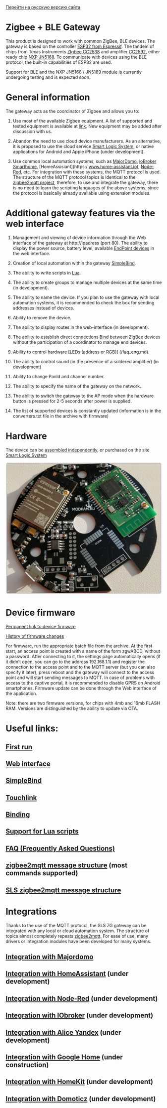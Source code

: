 [Перейти на русскую версию сайта](/README_rus.md)

# Zigbee + BLE Gateway

This product is designed to work with common ZigBee, BLE devices. The gateway is based on the controller [ESP32 from Espressif](https://www.espressif.com/sites/default/files/documentation/esp32-wrover_datasheet_en.pdf). The tandem of chips from Texas Instruments [ZIgbee CC2538](https://www.ti.com/product/CC2538?utm_source=google&utm_medium=cpc&utm_campaign=epd-null-null-GPN_EN-cpc-pfgo-wwe&utm_content=CC2538&ds_k=%7b_dssearchterm%7d&DCM=yes&gclid=CjwKCAiA35rxBRAWEiwADqB37x__0Gm1rR2TUfCBETyuqrLjOtof6TuYSD3ZHzINYdNAbrXqfDxrwRoCpToQAvD_BwE&gclsrc=aw.ds) and amplifier [CC2592](https://www.ti.com/product/CC2592utm_source=google&utm_medium=cpc&utm_campaign=epd-null-null-GPN_EN-cpc-pf-google-wwe&utm_content=CC2592&ds_k=%7b_dssearchterm%7d&DCM=yes&gclid=CjwKCAiA35rxBRAWEiwADqB3776CVlMD1GHdk-unOn9R0YeMtlwAnjUvCIPuWvjhNqZRbiq6zy-ExoCxjYQAvD_BwE&gclsrc=aw.ds), either ready chip [NXP JN5168](https://www.nxp.com/products/wireless/zigbee/zigbee-and-ieee802.15.4-wireless-microcontroller-with-256-kb-flash-32-kb-ram:JN5168). To communicate with devices using the BLE protocol, the built-in capabilities of ESP32 are used.

Support for BLE and the NXP JN5168 / JN5169 module is currently undergoing testing and is expected soon.

# General information
The gateway acts as the coordinator of Zigbee and allows you to:

1) Use most of the available Zigbee equipment. A list of supported and tested equipment is available at [link](/devices/devices.md). New equipment may be added after discussion with us.

2) Abandon the need to use cloud device manufacturers. As an alternative, it is proposed to use the cloud service [Smart Logic System](https://cloud.slsys.io), or native applications for Android and Apple iPhone (under development).

3) Use common local automation systems, such as [MajorDomo](https://majordomohome.com/), [ioBroker Smarthome](https://www.iobroker.net), [HomeAssisiant](https:/ www.home-assistant.io), [Node-Red](https://nodered.org), etc. For integration with these systems, the MQTT protocol is used. The structure of the MQTT protocol topics is identical to the [zigbee2mqtt project](https://www.zigbee2mqtt.io), therefore, to use and integrate the gateway, there is no need to learn the scripting languages ​​of the above systems, since the protocol is basically already available using extension modules.


# Additional gateway features via the web interface
1. Management and viewing of device information through the Web interface of the gateway at http://ipadress (port 80). The ability to display the power source, battery level, available [EndPoint devices](https://community.nxp.com/thread/332332) in the web interface.

2. Creation of local automation within the gateway [SimpleBind](/simpleBind_eng.md).

3. The ability to write scripts in [Lua](https://ru.wikipedia.org/wiki/Lua). 

4. The ability to create groups to manage multiple devices at the same time (in development).

5. The ability to name the device. If you plan to use the gateway with local automation systems, it is recommended to check the box for sending addresses instead of devices.

5. Ability to remove the device.

6. The ability to display routes in the web-interface (in development).

8. The ability to establish direct connections [Bind](/bind_eng.md) between ZigBee devices without the participation of a coordinator to manage end devices.

9. Ability to control hardware [LEDs (address or RGB)] (/faq_eng.md).

10. The ability to control sound (in the presence of a soldered amplifier) (in development)

11. Ability to change PanId and channel number.

12. The ability to specify the name of the gateway on the network.

13. The ability to switch the gateway to the AP mode when the hardware button is pressed for 2-5 seconds after power is supplied.

14. The list of supported devices is constantly updated (information is in the converters.txt file in the archive with firmware)



# Hardware
The device can be [assembled independently](https://modkam.ru/?p=1342), or purchased on the site [Smart Logic System](slsys.io)

![home](/img/Mi_Gateway_Shield12.jpg)



# Device firmware
[Permanent link to device firmware](https://github.com/slsys/Gateway/tree/master/rom)

[History of firmware changes](/rom/history.md)

For firmware, run the appropriate batch file from the archive.
At the first start, an access point is created with a name of the form zgwABCD, without a password.
After connecting to it, the settings page automatically opens (if it didn’t open, you can go to the address 192.168.1.1) and register the connection to the access point and to the MQTT server (but you can also specify it later), press reboot and the gateway will connect to the access point and will start sending messages to MQTT. In case of problems with access to the captive portal, it is recommended to disable GPRS on Android smartphones. Firmware update can be done through the Web interface of the application.

Note: there are two firmware versions, for chips with 4mb and 16mb FLASH RAM. Versions are distinguished by the ability to update via OTA.


# Useful links:


## [First run](/firststart_eng.md)

## [Web interface](/web_eng.md)


## [SimpleBind](/simplebind_eng.md)

## [Touchlink](/touchlink_eng.md)

## [Binding](/bind_eng.md)


## [Support for Lua scripts](/lua_eng.md)


## [FAQ (Frequently Asked Questions)](/faq_eng.md)

## [zigbee2mqtt message structure](https://www.zigbee2mqtt.io/information/mqtt_topics_and_message_structure.html) (most commands supported)

## [SLS zigbee2mqtt message structure](/slscommand_eng.md)



# Integrations

Thanks to the use of the MQTT protocol, the SLS ZG gateway can be integrated with any local or cloud automation system. The structure of topics almost completely repeats [zigbee2mqtt](https://www.zigbee2mqtt.io/information/mqtt_topics_and_message_structure.html). For ease of use, many drivers or integration modules have been developed for many systems.


## [Integration with Majordomo](/int_majordomo_eng.md)

## [Integration with HomeAssistant](/int_has_eng.md) (under development)

## [Integration with Node-Red](/int_nodered_eng.md) (under development)

## [Integration with IObroker](/int_iob_eng.md) (under development)

## [Integration with Alice Yandex](/int_yandex_eng.md) (under development)

## [Integration with Google Home](/int_google_eng.md) (under construction)

## [Integration with HomeKit](/int_homekit_eng.md) (under development)

## [Integration with Domoticz](/int_domoticz_eng.md) (under development)
